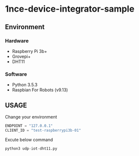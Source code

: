 # 1nce-device-integrator-sample

## Environment

### Hardware
- Raspberry Pi 3b+
- Grovepi+
- DHT11

### Software
- Python 3.5.3
- Raspbian For Robots (v9.13)

## USAGE

Change your environment
~~~python
ENDPOINT = "127.0.0.1"
CLIENT_ID = "test-raspberrypi3b-01"
~~~

Excute below command
~~~python
python3 udp-iot-dht11.py
~~~

